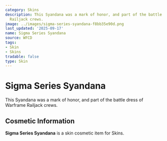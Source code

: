 ```yaml
---
category: Skins
description: This Syandana was a mark of honor, and part of the battle dress of Warframe
  Railjack crews.
image: ../images/sigma-series-syandana-f8bb35e90d.png
last_updated: '2025-09-17'
name: Sigma Series Syandana
source: WFCD
tags:
- Skin
- Skins
tradable: false
type: Skin
---
```


# Sigma Series Syandana

This Syandana was a mark of honor, and part of the battle dress of Warframe Railjack crews.

## Cosmetic Information

**Sigma Series Syandana** is a skin cosmetic item for Skins.

